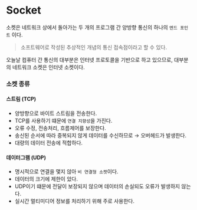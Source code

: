 # Socket
소켓은 네트워크 상에서 돌아가는 두 개의 프로그램 간 양방향 통신의 하나의 `엔드 포인트` 이다.  
> 소프트웨어로 작성된 추상적인 개념의 통신 접속점이라고 할 수 있다.

오늘날 컴퓨터 간 통신의 대부분은 인터넷 프로토콜을 기반으로 하고 있으므로, 대부분의 네트워크 소켓은 인터넷 소켓이다.

### 소켓 종류
#### 스트림 (TCP)
- 양방향으로 바이트 스트림을 전송한다.
- TCP를 사용하기 떄문에 `연결 지향성`을 가진다.
- 오류 수정, 전송처리, 흐름제어를 보장한다.
- 송신된 순서에 따라 중복되지 않게 데이터를 수신하므로 &rarr; 오버헤드가 발생한다.
- 대량의 데이터 전송에 적합하다.

#### 데이터그램 (UDP)
- 명시적으로 연결을 맻지 않아 `비 연결형 소켓`이다.
- 데이터의 크기에 제한이 았다.
- UDP이기 떄문에 전달이 보장되지 않으며 데이터의 손실되도 오류가 발생하지 않는다.
- 실시간 멀티미디어 정보를 처리하기 위해 주로 사용한다.
